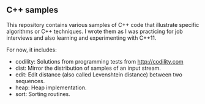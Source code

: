 C++ samples
-----------

This repository contains various samples of C++ code that illustrate specific algorithms or C++ techniques. I wrote them as I was practicing for job interviews and also learning and experimenting with C++11.

For now, it includes:

* codility: Solutions from programming tests from http://codility.com
* dist: Mirror the distribution of samples of an input stream.
* edit: Edit distance (also called Levenshtein distance) between two sequences.
* heap: Heap implementation.
* sort: Sorting routines.
